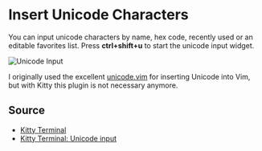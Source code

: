 # Insert Unicode Characters

You can input unicode characters by name, hex code, recently used or an editable favorites list. Press **ctrl+shift+u** to start the unicode input widget.

![Unicode Input](https://sw.kovidgoyal.net/kitty/_images/unicode.png "Unicode input widget")

I originally used the excellent [unicode.vim][unicode.vim] for inserting Unicode into Vim, but with Kitty this plugin is not necessary anymore.

## Source

- [Kitty Terminal][kitty]
- [Kitty Terminal: Unicode input][kunicode]

[kunicode]: https://sw.kovidgoyal.net/kitty/kittens/unicode-input.html
[kitty]: https://sw.kovidgoyal.net/kitty/
[unicode.vim]: https://www.vim.org/scripts/script.php?script_id=2822
